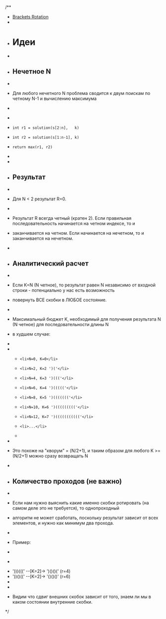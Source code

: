 /**
 * <a href="https://codility.com/programmers/task/brackets_rotation/">Brackets Rotation</a>
 *
 * <h1>Идеи</h1>
 *
 * <h2>Нечетное N</h2>
 *
 * <p>Для любого нечетного N проблема сводится к двум поискам по четному N-1 и вычислению максимума</p>
 *
 * <pre>
 *     int r1 = solution(s[2:n],   k)
 *     int r2 = solution(s[1:n-1], k)
 *     return max(r1, r2)
 * </pre>
 *
 * <h2>Результат</h2>
 *
 * <p>Для N < 2 результат R=0.</p>
 *
 * <p>Результат R всегда четный (кратен 2). Если правильная последовательность начинается на четном индексе, то и
 * заканчивается на четном. Если начинается на нечетном, то и заканчивается на нечетном.</p>
 *
 * <h2>Аналитический расчет</h2>
 *
 * <p>Если K=N (N четное), то результат равен N независимо от входной строки - потенциально у нас есть возможность
 * повернуть ВСЕ скобки в ЛЮБОЕ состояние.</p>
 *
 * <p>Максимальный бюджет K, необходимый для получения результата N (N четное) для последовательности длины N
 * в худшем случае:</p>
 *
 * <ul>
 *     <li>N=0, K=0</li>
 *     <li>N=2, K=2 ')('</li>
 *     <li>N=4, K=3 ')((('</li>
 *     <li>N=6, K=4 ')((((('</li>
 *     <li>N=8, K=5 ')((((((('</li>
 *     <li>N=10, K=6 ')((((((((('</li>
 *     <li>N=12, K=7 ')((((((((((('</li>
 *     <li>...</li>
 * </ul>
 *
 * <p>Это похоже на "кворум" = (N/2+1), и таким образом для любого K >= (N/2+1) можно сразу возвращать N</p>
 *
 * <h2>Количество проходов (не важно)</h2>
 *
 * <p>Если нам нужно выяснить какие именно скобки ротировать (на самом деле это не требуется), то однопроходный
 * алгоритм не может сработать, поскольку результат зависит от всех элементов, и нужно как минимум два прохода.</p>
 *
 * <p>Пример:</p>
 *
 * <pre>
 * ')))(((' --[K=2]-> ')()()(' (r=4)
 * '))()((' --[K=2]-> '()()()' (r=6)
 * </pre>
 *
 * <p>Видим что сдвиг внешних скобок зависит от того, знаем ли мы в каком состоянии внутренние скобки.</p>
 */
